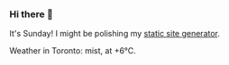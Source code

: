 ### Hi there :wave:

It's Sunday! I might be polishing my [static site generator](https://github.com/bewuethr/pandoc-bash-blog).

Weather in Toronto: mist, at +6°C.
